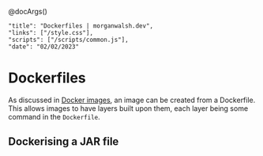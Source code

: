 @docArgs()
```
"title": "Dockerfiles | morganwalsh.dev", 
"links": ["/style.css"],
"scripts": ["/scripts/common.js"],
"date": "02/02/2023"
```

<div class="p-16 w-80 w-md-100 ml-auto mr-auto">

# Dockerfiles
  
As discussed in [Docker images](/notes/docker/docker_images.html), an image can be created from a Dockerfile. This allows images 
to have layers built upon them, each layer being some command in the `Dockerfile`.

## Dockerising a JAR file


  
</div>

